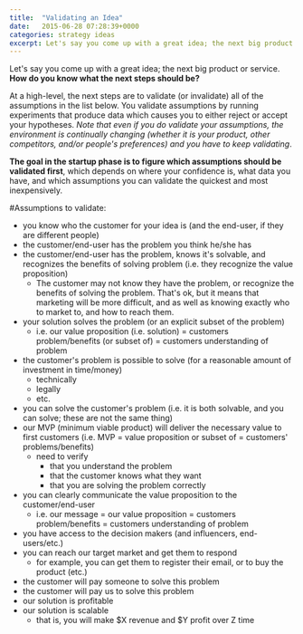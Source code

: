 ```yaml
---
title:  "Validating an Idea"
date:   2015-06-28 07:28:39+0000
categories: strategy ideas
excerpt: Let's say you come up with a great idea; the next big product or service. How do you know what the next steps should be?
---
```

Let's say you come up with a great idea; the next big product or service. **How do you know what the next steps should be?**

At a high-level, the next steps are to validate (or invalidate) all of the assumptions in the list below. You validate assumptions by running experiments that produce data which causes you to either reject or accept your hypotheses. _Note that even if you do validate your assumptions, the environment is continually changing (whether it is your product, other competitors, and/or people's preferences) and you have to keep validating_.

**The goal in the startup phase is to figure which assumptions should be validated first**, which depends on where your confidence is, what data you have, and which assumptions you can validate the quickest and most inexpensively.

#Assumptions to validate:

*   you know who the customer for your idea is (and the end-user, if they are different people)
*   the customer/end-user has the problem you think he/she has
*   the customer/end-user has the problem, knows it's solvable, and recognizes the benefits of solving problem (i.e. they recognize the value proposition)
    *   The customer may not know they have the problem, or recognize the benefits of solving the problem. That's ok, but it means that marketing will be more difficult, and as well as knowing exactly who to market to, and how to reach them.
*   your solution solves the problem (or an explicit subset of the problem)
    *   i.e. our value proposition (i.e. solution) = customers problem/benefits (or subset of) = customers understanding of problem
*   the customer's problem is possible to solve (for a reasonable amount of investment in time/money)
    *   technically
    *   legally
    *   etc.
*   you can solve the customer's problem (i.e. it is both solvable, and you can solve; these are not the same thing)
*   our MVP (minimum viable product) will deliver the necessary value to first customers (i.e. MVP = value proposition or subset of = customers' problems/benefits)
    *   need to verify
        *   that you understand the problem
        *   that the customer knows what they want
        *   that you are solving the problem correctly
*   you can clearly communicate the value proposition to the customer/end-user
    *   i.e. our message = our value proposition = customers problem/benefits = customers understanding of problem
*   you have access to the decision makers (and influencers, end-users/etc.)
*   you can reach our target market and get them to respond
    *   for example, you can get them to register their email, or to buy the product (etc.)
*   the customer will pay someone to solve this problem
*   the customer will pay us to solve this problem
*   our solution is profitable
*   our solution is scalable
    *   that is, you will make $X revenue and $Y profit over Z time
